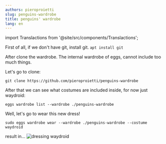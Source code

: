 ```yaml
---
authors: pieroproietti
slug: penguins-wardrobe
title: penguins' wardrobe
lang: en
---
```

import Translactions from '@site/src/components/Translactions';

<Translactions />

First of all, if we don't have git, install git.
```apt install git```

After clone the wardrobe. The internal wardrobe of eggs, cannot include too much things. 

Let's go to clone:

```
git clone https://github.com/pieroproietti/penguins-wardrobe
```

After that we can see what costumes are included inside, for now just waydroid:

```
eggs wardrobe list --wardrobe ./penguins-wardrobe
```
Well, let's go to wear this new dress!
```
sudo eggs wardrobe wear --wardrobe ./penguins-wardrobe --costume waydroid
```
result in...
![dressing waydroid](/images/dressing-waydroid.png)

